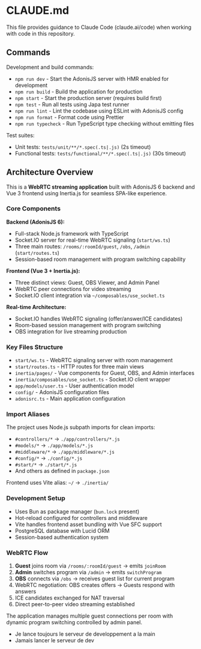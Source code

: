 # CLAUDE.md

This file provides guidance to Claude Code (claude.ai/code) when working with code in this repository.

## Commands

Development and build commands:

- `npm run dev` - Start the AdonisJS server with HMR enabled for development
- `npm run build` - Build the application for production
- `npm start` - Start the production server (requires build first)
- `npm test` - Run all tests using Japa test runner
- `npm run lint` - Lint the codebase using ESLint with AdonisJS config
- `npm run format` - Format code using Prettier
- `npm run typecheck` - Run TypeScript type checking without emitting files

Test suites:

- Unit tests: `tests/unit/**/*.spec(.ts|.js)` (2s timeout)
- Functional tests: `tests/functional/**/*.spec(.ts|.js)` (30s timeout)

## Architecture Overview

This is a **WebRTC streaming application** built with AdonisJS 6 backend and Vue 3 frontend using Inertia.js for seamless SPA-like experience.

### Core Components

**Backend (AdonisJS 6):**

- Full-stack Node.js framework with TypeScript
- Socket.IO server for real-time WebRTC signaling (`start/ws.ts`)
- Three main routes: `/rooms/:roomId/guest`, `/obs`, `/admin` (`start/routes.ts`)
- Session-based room management with program switching capability

**Frontend (Vue 3 + Inertia.js):**

- Three distinct views: Guest, OBS Viewer, and Admin Panel
- WebRTC peer connections for video streaming
- Socket.IO client integration via `~/composables/use_socket.ts`

**Real-time Architecture:**

- Socket.IO handles WebRTC signaling (offer/answer/ICE candidates)
- Room-based session management with program switching
- OBS integration for live streaming production

### Key Files Structure

- `start/ws.ts` - WebRTC signaling server with room management
- `start/routes.ts` - HTTP routes for three main views
- `inertia/pages/` - Vue components for Guest, OBS, and Admin interfaces
- `inertia/composables/use_socket.ts` - Socket.IO client wrapper
- `app/models/user.ts` - User authentication model
- `config/` - AdonisJS configuration files
- `adonisrc.ts` - Main application configuration

### Import Aliases

The project uses Node.js subpath imports for clean imports:

- `#controllers/*` → `./app/controllers/*.js`
- `#models/*` → `./app/models/*.js`
- `#middleware/*` → `./app/middleware/*.js`
- `#config/*` → `./config/*.js`
- `#start/*` → `./start/*.js`
- And others as defined in `package.json`

Frontend uses Vite alias: `~/` → `./inertia/`

### Development Setup

- Uses Bun as package manager (`bun.lock` present)
- Hot-reload configured for controllers and middleware
- Vite handles frontend asset bundling with Vue SFC support
- PostgreSQL database with Lucid ORM
- Session-based authentication system

### WebRTC Flow

1. **Guest** joins room via `/rooms/:roomId/guest` → emits `joinRoom`
2. **Admin** switches program via `/admin` → emits `switchProgram`
3. **OBS** connects via `/obs` → receives guest list for current program
4. WebRTC negotiation: OBS creates offers → Guests respond with answers
5. ICE candidates exchanged for NAT traversal
6. Direct peer-to-peer video streaming established

The application manages multiple guest connections per room with dynamic program switching controlled by admin panel.

- Je lance toujours le serveur de developpement a la main
- Jamais lancer le serveur de dev